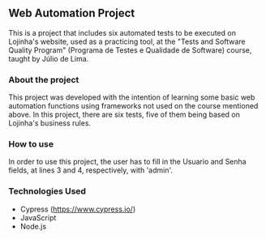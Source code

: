 ## Web Automation Project  
This is a project that includes six automated tests to be executed on Lojinha's website, used as a practicing tool, at the "Tests and Software Quality Program" (Programa de Testes e Qualidade de Software) course, taught by Júlio de Lima.

### About the project  
This project was developed with the intention of learning some basic web automation functions using frameworks not used on the course mentioned above. In this project, there are six tests, five of them being based on Lojinha's business rules.

### How to use  
In order to use this project, the user has to fill in the Usuario and Senha fields, at lines 3 and 4, respectively, with 'admin'.

### Technologies Used
- Cypress (https://www.cypress.io/)
- JavaScript
- Node.js
